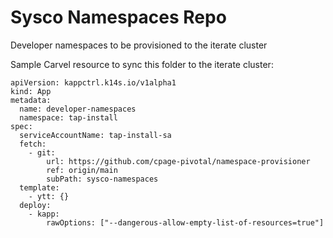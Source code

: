 # Sysco Namespaces Repo

Developer namespaces to be provisioned to the iterate cluster

Sample Carvel resource to sync this folder to the iterate cluster:
```
apiVersion: kappctrl.k14s.io/v1alpha1
kind: App
metadata:
  name: developer-namespaces
  namespace: tap-install
spec:
  serviceAccountName: tap-install-sa
  fetch:
    - git:
        url: https://github.com/cpage-pivotal/namespace-provisioner
        ref: origin/main
        subPath: sysco-namespaces
  template:
    - ytt: {}
  deploy:
    - kapp:
        rawOptions: ["--dangerous-allow-empty-list-of-resources=true"]
 ```
